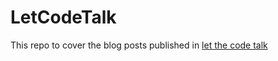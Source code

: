 # LetCodeTalk
This repo to cover the blog posts published in [let the code talk](https://letcodetalk.blogspot.com/) 
